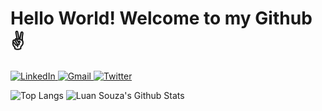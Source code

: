 # Hello World! Welcome to my Github :v:

<a href="https://www.linkedin.com/in/luan-souza-6b07b1171/">
<img alt="LinkedIn" src="https://img.shields.io/badge/-LinkedIn-282A36?style=for-the-badge&logo=Linkedin&logoColor=white)" />
</a>
<a href="luansouzasilveira@gmail.com">
<img alt="Gmail" src="https://img.shields.io/badge/-Email-282A36?style=for-the-badge&logo=Gmail&logoColor=white)" />
</a>
<a href="https://twitter.com/pescosauro">
<img alt="Twitter" src="https://img.shields.io/badge/-Twitter-282A36?style=for-the-badge&logo=Twitter&logoColor=white)" />
</a>


![Top Langs](https://github-readme-stats.vercel.app/api/top-langs/?username=LuanSilveiraSouza&theme=dracula&layout=compact)
![Luan Souza's Github Stats](https://github-readme-stats.vercel.app/api?username=LuanSilveiraSouza&show_icons=true&theme=dracula&count_private=true&include_all_commits=true)
